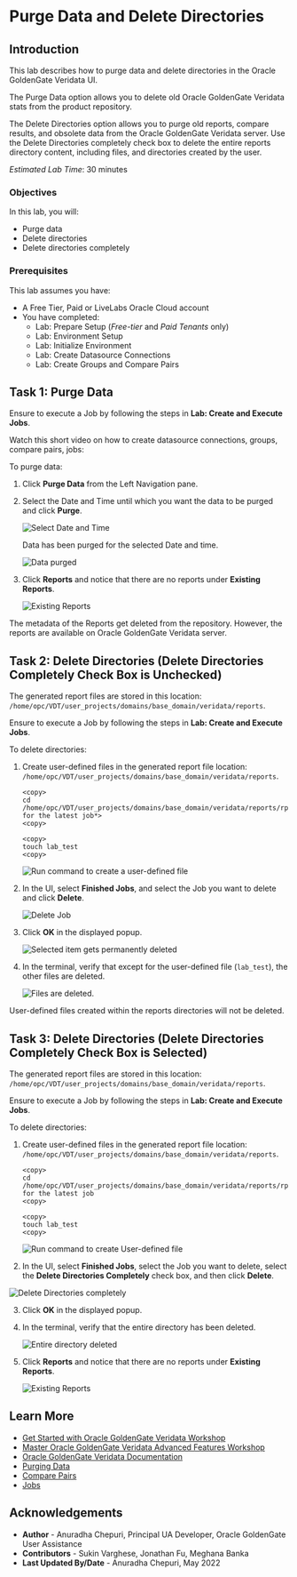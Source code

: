# Purge Data and Delete Directories

## Introduction
This lab describes how to purge data and delete directories in the Oracle GoldenGate Veridata UI.

The Purge Data option allows you to delete old Oracle GoldenGate Veridata stats from the product repository.

The Delete Directories option allows you to purge old reports, compare results, and obsolete data from the Oracle GoldenGate Veridata server. Use the Delete Directories completely check box to delete the entire reports directory content, including files, and directories created by the user.

*Estimated Lab Time*: 30 minutes

### Objectives
In this lab, you will:
* Purge data
* Delete directories
* Delete directories completely

### Prerequisites
This lab assumes you have:
- A Free Tier, Paid or LiveLabs Oracle Cloud account
- You have completed:
    * Lab: Prepare Setup (*Free-tier* and *Paid Tenants* only)
    * Lab: Environment Setup
    * Lab: Initialize Environment
    * Lab: Create Datasource Connections
    * Lab: Create Groups and Compare Pairs


## Task 1: Purge Data

Ensure to execute a Job by following the steps in **Lab: Create and Execute Jobs**.

Watch this short video on how to create datasource connections, groups, compare pairs, jobs:

[](youtube:DiAapnWt0No)

To purge data:

1. Click **Purge Data** from the Left Navigation pane.


2. Select the Date and Time until which you want the data to be purged and click **Purge**.

    ![Select Date and Time](./images/3Purge.png " ")

    Data has been purged for the selected Date and time.

    ![Data purged](./images/4Purge.png " ")

3. Click **Reports** and notice that there are no reports under **Existing Reports**.

    ![Existing Reports](./images/5Purge.png " ")

The metadata of the Reports get deleted from the repository. However, the reports are available on Oracle GoldenGate Veridata server.

## Task 2: Delete Directories (Delete Directories Completely Check Box is Unchecked)

The generated report files are stored in this location:
`/home/opc/VDT/user_projects/domains/base_domain/veridata/reports`.

Ensure to execute a Job by following the steps in **Lab: Create and Execute Jobs**.

To delete directories:

1. Create user-defined files in the generated report file location:
`/home/opc/VDT/user_projects/domains/base_domain/veridata/reports`.

    ```
    <copy>
    cd /home/opc/VDT/user_projects/domains/base_domain/veridata/reports/rpt/<*JobName*>/<*directory for the latest job*>
    <copy>
    ```
    ```
    <copy>
    touch lab_test
    <copy>
    ```

    ![Run command to create a user-defined file](./images/2DeleteDir-LabTestTouchCommand.png " ")

2. In the UI, select **Finished Jobs**, and select the Job you want to delete and click **Delete**.

    ![Delete Job](./images/1DeleteDir.png " ")

3. Click **OK** in the displayed popup.

    ![Selected item gets permanently deleted](./images/4DeleteDir-ClickOK-Popup-DelDirUnchecked.png " ")

4. In the terminal, verify that except for the user-defined file (`lab_test`), the other files are deleted.

      ![Files are deleted.](./images/4User-Defined-File-NotDeleted-terminal.png " ")

  User-defined files created within the reports directories will not be deleted.

## Task 3: Delete Directories (Delete Directories Completely Check Box is Selected)

The generated report files are stored in this location:
`/home/opc/VDT/user_projects/domains/base_domain/veridata/reports`.

Ensure to execute a Job by following the steps in **Lab: Create and Execute Jobs**.

To delete directories:
1. Create user-defined files in the generated report file location:
  `/home/opc/VDT/user_projects/domains/base_domain/veridata/reports`.

      ```
      <copy>
      cd /home/opc/VDT/user_projects/domains/base_domain/veridata/reports/rpt/JobName/directory for the latest job
      <copy>

      ```
      ```
      <copy>
      touch lab_test
      <copy>
      ```

      ![Run command to create User-defined file](./images/2DeleteDir-LabTestTouchCommand.png " ")

2. In the UI, select **Finished Jobs**, select the Job you want to delete, select the **Delete Directories Completely** check box, and then click **Delete**.

  ![Delete Directories completely](./images/4DeleteDir-ClickOK-DelDirCompletely-Popup.png " ")

3. Click **OK** in the displayed popup.

4. In the terminal, verify that the entire directory has been deleted.

    ![Entire directory deleted](./images/7DeletedDirectories_Terminal.png " ")

5. Click **Reports** and notice that there are no reports under **Existing Reports**.

    ![Existing Reports](./images/5Purge.png " ")


## Learn More
* [Get Started with Oracle GoldenGate Veridata Workshop](https://apexapps.oracle.com/pls/apex/dbpm/r/livelabs/view-workshop?wid=833&clear=180&session=4555570607052)
* [Master Oracle GoldenGate Veridata Advanced Features Workshop](https://apexapps.oracle.com/pls/apex/dbpm/r/livelabs/view-workshop?wid=913&clear=180&session=4555570607052)
* [Oracle GoldenGate Veridata Documentation](https://docs.oracle.com/en/middleware/goldengate/veridata/12.2.1.4/index.html)
* [Purging Data](https://docs.oracle.com/en/middleware/goldengate/veridata/12.2.1.4/gvdug/customizing-your-workspace.html#GUID-66262202-CEE1-410D-9D73-3FCB3FC4753B)
* [Compare Pairs](https://docs.oracle.com/en/middleware/goldengate/veridata/12.2.1.4/gvdug/configure-workflow-objects.html#GUID-055CE119-0307-4826-98C7-A51F53E28763)
* [Jobs](https://docs.oracle.com/en/middleware/goldengate/veridata/12.2.1.4/gvdug/working-jobs.html#GUID-EE434517-18EB-4827-A05F-D420D9E5B0DD)


## Acknowledgements
* **Author** - Anuradha Chepuri, Principal UA Developer, Oracle GoldenGate User Assistance
* **Contributors** -  Sukin Varghese, Jonathan Fu, Meghana Banka
* **Last Updated By/Date** - Anuradha Chepuri, May 2022
